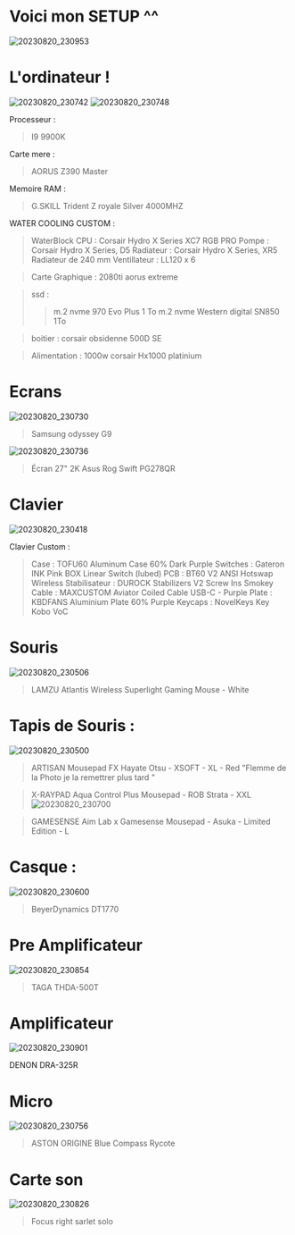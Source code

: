 # Voici mon SETUP ^^

![20230820_230953](https://github.com/Simon42-java/MySETUP/assets/77487529/0be1f5c4-3a67-47fe-a5ba-dd15d3a6b748)

# L'ordinateur !

![20230820_230742](https://github.com/Simon42-java/MySETUP/assets/77487529/de0d2727-f5be-4541-bc34-494ccaba9551)
![20230820_230748](https://github.com/Simon42-java/MySETUP/assets/77487529/a4340702-6e9b-4f33-a376-9a4a7232d848)

Processeur :
> I9 9900K

Carte mere :
> AORUS Z390 Master

Memoire RAM :
> G.SKILL Trident Z royale Silver 4000MHZ

WATER COOLING CUSTOM :

> WaterBlock CPU : Corsair Hydro X Series XC7 RGB PRO
> Pompe : Corsair Hydro X Series, D5
> Radiateur : Corsair Hydro X Series, XR5 Radiateur de 240 mm
> Ventillateur : LL120 x 6

> Carte Graphique : 2080ti aorus extreme 

> ssd : 
> > m.2 nvme 970 Evo Plus 1 To 
> > m.2 nvme Western digital SN850 1To

> boitier : corsair obsidenne 500D SE


> Alimentation : 1000w corsair Hx1000 platinium

# Ecrans
![20230820_230730](https://github.com/Simon42-java/MySETUP/assets/77487529/de3f8873-e394-48cc-be33-ff2d2904899d)
> Samsung odyssey G9 

![20230820_230736](https://github.com/Simon42-java/MySETUP/assets/77487529/539df06b-8189-4b82-80b3-5e24cb7f7c1c)
> Écran 27" 2K Asus Rog Swift PG278QR

# Clavier

![20230820_230418](https://github.com/Simon42-java/MySETUP/assets/77487529/d6db59f4-e50e-42f4-ace4-bfcbb2087446)

Clavier Custom :
> Case : TOFU60 Aluminum Case 60% Dark Purple
> Switches : Gateron INK Pink BOX Linear Switch (lubed)
> PCB : BT60 V2 ANSI Hotswap Wireless
> Stabilisateur : DUROCK Stabilizers V2 Screw Ins Smokey
> Cable : MAXCUSTOM Aviator Coiled Cable USB-C - Purple
> Plate : KBDFANS Aluminium Plate 60% Purple
> Keycaps : NovelKeys Key Kobo VoC

# Souris
![20230820_230506](https://github.com/Simon42-java/MySETUP/assets/77487529/23617a40-16fd-4684-be5a-f83c46cd025a)

> LAMZU Atlantis Wireless Superlight Gaming Mouse - White

# Tapis de Souris : 
![20230820_230500](https://github.com/Simon42-java/MySETUP/assets/77487529/769b991d-d46f-4420-9bb6-9612379c2f60)

> ARTISAN Mousepad FX Hayate Otsu - XSOFT - XL - Red
"Flemme de la Photo je la remettrer plus tard "

> X-RAYPAD Aqua Control Plus Mousepad - ROB Strata - XXL
![20230820_230700](https://github.com/Simon42-java/MySETUP/assets/77487529/eba7b5a0-0869-4275-8693-cae2e6a9cb5a)

> GAMESENSE Aim Lab x Gamesense Mousepad - Asuka - Limited Edition - L

# Casque :
![20230820_230600](https://github.com/Simon42-java/MySETUP/assets/77487529/aa41a5d8-1c7f-41ae-8f05-b5a0216b21e2)

> BeyerDynamics DT1770

# Pre Amplificateur 
![20230820_230854](https://github.com/Simon42-java/MySETUP/assets/77487529/73f2b8b6-4d22-4282-900c-73eded575e17)

> TAGA THDA-500T

# Amplificateur 
![20230820_230901](https://github.com/Simon42-java/MySETUP/assets/77487529/acbe7c47-4044-4e08-9007-bd8885b6397d)

DENON DRA-325R

# Micro
![20230820_230756](https://github.com/Simon42-java/MySETUP/assets/77487529/38001707-9e71-4808-9e8c-a215861bf812)

> ASTON ORIGINE
> Blue Compass
> Rycote

# Carte son
![20230820_230826](https://github.com/Simon42-java/MySETUP/assets/77487529/e6bfdbe6-5255-4b14-9fa2-ba3b2774bdd5)

> Focus right sarlet solo




